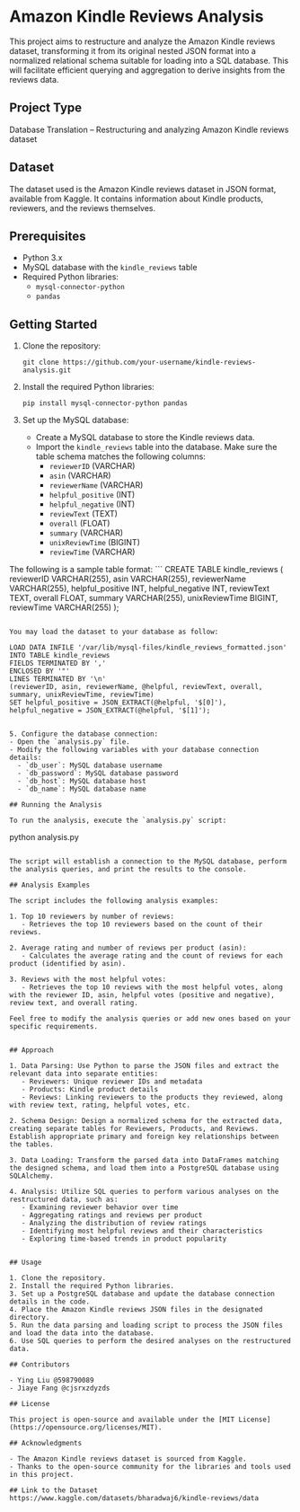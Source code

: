 # Amazon Kindle Reviews Analysis

This project aims to restructure and analyze the Amazon Kindle reviews dataset, transforming it from its original nested JSON format into a normalized relational schema suitable for loading into a SQL database. This will facilitate efficient querying and aggregation to derive insights from the reviews data.

## Project Type
Database Translation – Restructuring and analyzing Amazon Kindle reviews dataset

## Dataset

The dataset used is the Amazon Kindle reviews dataset in JSON format, available from Kaggle. It contains information about Kindle products, reviewers, and the reviews themselves.

## Prerequisites

- Python 3.x
- MySQL database with the `kindle_reviews` table
- Required Python libraries:
  - `mysql-connector-python`
  - `pandas`

## Getting Started

1. Clone the repository:
   ```
   git clone https://github.com/your-username/kindle-reviews-analysis.git
   ```

2. Install the required Python libraries:
   ```
   pip install mysql-connector-python pandas
   ```

3. Set up the MySQL database:
   - Create a MySQL database to store the Kindle reviews data.
   - Import the `kindle_reviews` table into the database. Make sure the table schema matches the following columns:
     - `reviewerID` (VARCHAR)
     - `asin` (VARCHAR)
     - `reviewerName` (VARCHAR)
     - `helpful_positive` (INT)
     - `helpful_negative` (INT)
     - `reviewText` (TEXT)
     - `overall` (FLOAT)
     - `summary` (VARCHAR)
     - `unixReviewTime` (BIGINT)
     - `reviewTime` (VARCHAR)

  The following is a sample table format:
    ```
   CREATE TABLE kindle_reviews (
    reviewerID VARCHAR(255),
    asin VARCHAR(255),
    reviewerName VARCHAR(255),
    helpful_positive INT,
    helpful_negative INT,
    reviewText TEXT,
    overall FLOAT,
    summary VARCHAR(255),
    unixReviewTime BIGINT,
    reviewTime VARCHAR(255)
    );
   ```

   You may load the dataset to your database as follow:
   ```
    LOAD DATA INFILE '/var/lib/mysql-files/kindle_reviews_formatted.json' 
    INTO TABLE kindle_reviews
    FIELDS TERMINATED BY ',' 
    ENCLOSED BY '"'
    LINES TERMINATED BY '\n'
    (reviewerID, asin, reviewerName, @helpful, reviewText, overall, summary, unixReviewTime, reviewTime)
    SET helpful_positive = JSON_EXTRACT(@helpful, '$[0]'),
    helpful_negative = JSON_EXTRACT(@helpful, '$[1]');
   ```

5. Configure the database connection:
   - Open the `analysis.py` file.
   - Modify the following variables with your database connection details:
     - `db_user`: MySQL database username
     - `db_password`: MySQL database password
     - `db_host`: MySQL database host
     - `db_name`: MySQL database name

## Running the Analysis

To run the analysis, execute the `analysis.py` script:

```
python analysis.py
```

The script will establish a connection to the MySQL database, perform the analysis queries, and print the results to the console.

## Analysis Examples

The script includes the following analysis examples:

1. Top 10 reviewers by number of reviews:
   - Retrieves the top 10 reviewers based on the count of their reviews.

2. Average rating and number of reviews per product (asin):
   - Calculates the average rating and the count of reviews for each product (identified by asin).

3. Reviews with the most helpful votes:
   - Retrieves the top 10 reviews with the most helpful votes, along with the reviewer ID, asin, helpful votes (positive and negative), review text, and overall rating.

Feel free to modify the analysis queries or add new ones based on your specific requirements.


## Approach

1. Data Parsing: Use Python to parse the JSON files and extract the relevant data into separate entities:
   - Reviewers: Unique reviewer IDs and metadata
   - Products: Kindle product details
   - Reviews: Linking reviewers to the products they reviewed, along with review text, rating, helpful votes, etc.

2. Schema Design: Design a normalized schema for the extracted data, creating separate tables for Reviewers, Products, and Reviews. Establish appropriate primary and foreign key relationships between the tables.

3. Data Loading: Transform the parsed data into DataFrames matching the designed schema, and load them into a PostgreSQL database using SQLAlchemy.

4. Analysis: Utilize SQL queries to perform various analyses on the restructured data, such as:
   - Examining reviewer behavior over time
   - Aggregating ratings and reviews per product
   - Analyzing the distribution of review ratings
   - Identifying most helpful reviews and their characteristics
   - Exploring time-based trends in product popularity


## Usage

1. Clone the repository.
2. Install the required Python libraries.
3. Set up a PostgreSQL database and update the database connection details in the code.
4. Place the Amazon Kindle reviews JSON files in the designated directory.
5. Run the data parsing and loading script to process the JSON files and load the data into the database.
6. Use SQL queries to perform the desired analyses on the restructured data.

## Contributors

- Ying Liu @598790089
- Jiaye Fang @cjsrxzdyzds

## License

This project is open-source and available under the [MIT License](https://opensource.org/licenses/MIT).

## Acknowledgments

- The Amazon Kindle reviews dataset is sourced from Kaggle.
- Thanks to the open-source community for the libraries and tools used in this project.

## Link to the Dataset
https://www.kaggle.com/datasets/bharadwaj6/kindle-reviews/data
